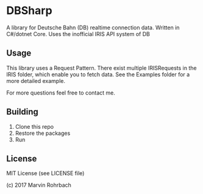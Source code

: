 # DBSharp
A library for Deutsche Bahn (DB) realtime connection data. Written in C#/dotnet Core. Uses the inofficial IRIS API system of DB

## Usage
This library uses a Request Pattern. There exist multiple IRISRequests in the IRIS folder, which enable you to fetch data.
See the Examples folder for a more detailed example.

For more questions feel free to contact me.

## Building
1. Clone this repo
2. Restore the packages
3. Run

## License
MIT License (see LICENSE file)

(c) 2017 Marvin Rohrbach
